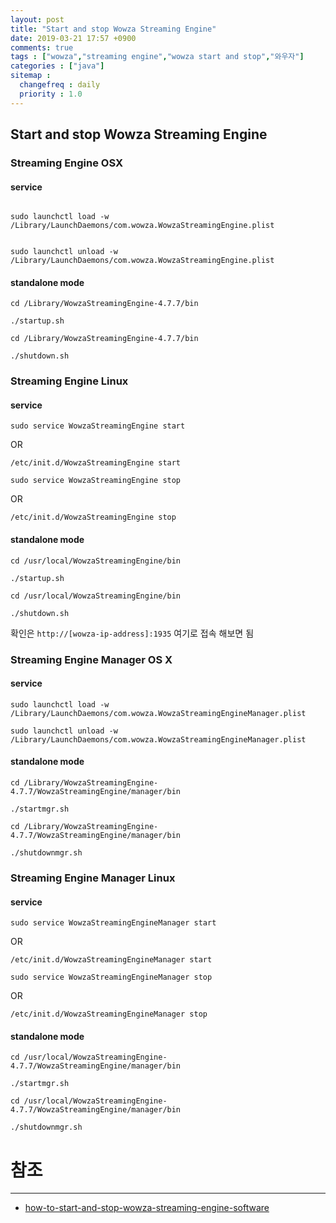 ```yaml
---
layout: post
title: "Start and stop Wowza Streaming Engine"
date: 2019-03-21 17:57 +0900
comments: true
tags : ["wowza","streaming engine","wowza start and stop","와우자"]
categories : ["java"]
sitemap :
  changefreq : daily
  priority : 1.0
---
```

## Start and stop Wowza Streaming Engine

### Streaming Engine OSX

#### service

```

sudo launchctl load -w /Library/LaunchDaemons/com.wowza.WowzaStreamingEngine.plist

```

```

sudo launchctl unload -w /Library/LaunchDaemons/com.wowza.WowzaStreamingEngine.plist

```

#### standalone mode

```
cd /Library/WowzaStreamingEngine-4.7.7/bin

./startup.sh

```

```
cd /Library/WowzaStreamingEngine-4.7.7/bin

./shutdown.sh

```

### Streaming Engine Linux

#### service

```
sudo service WowzaStreamingEngine start
```
OR
```
/etc/init.d/WowzaStreamingEngine start
```

```
sudo service WowzaStreamingEngine stop
```
OR
```
/etc/init.d/WowzaStreamingEngine stop
```

#### standalone mode

```
cd /usr/local/WowzaStreamingEngine/bin

./startup.sh
```

```
cd /usr/local/WowzaStreamingEngine/bin

./shutdown.sh
```

확인은 `http://[wowza-ip-address]:1935` 여기로 접속 해보면 됨 

### Streaming Engine Manager OS X

#### service

```
sudo launchctl load -w /Library/LaunchDaemons/com.wowza.WowzaStreamingEngineManager.plist

```

```
sudo launchctl unload -w /Library/LaunchDaemons/com.wowza.WowzaStreamingEngineManager.plist

```

#### standalone mode

```
cd /Library/WowzaStreamingEngine-4.7.7/WowzaStreamingEngine/manager/bin

./startmgr.sh
```

```
cd /Library/WowzaStreamingEngine-4.7.7/WowzaStreamingEngine/manager/bin

./shutdownmgr.sh
```

### Streaming Engine Manager Linux

#### service

```
sudo service WowzaStreamingEngineManager start
```
OR
```
/etc/init.d/WowzaStreamingEngineManager start
```

```
sudo service WowzaStreamingEngineManager stop
```
OR
```
/etc/init.d/WowzaStreamingEngineManager stop
```

#### standalone mode

```
cd /usr/local/WowzaStreamingEngine-4.7.7/WowzaStreamingEngine/manager/bin

./startmgr.sh
```

```
cd /usr/local/WowzaStreamingEngine-4.7.7/WowzaStreamingEngine/manager/bin

./shutdownmgr.sh
```

# 참조
-----
* [how-to-start-and-stop-wowza-streaming-engine-software](https://www.wowza.com/docs/how-to-start-and-stop-wowza-streaming-engine-software)
